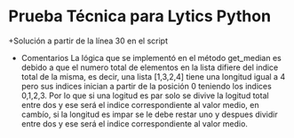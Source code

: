 
# Prueba Técnica para Lytics **Python**
+Solución a partir de la línea 30 en el script
- Comentarios
La lógica que se implementó en el método get_median es debido a que el numero total de elementos en la lista difiere del indice total de la misma, es decir, una lista [1,3,2,4] tiene una longitud igual a 4 pero sus indices inician a partir de la posición 0 teniendo los indices 0,1,2,3. Por lo que si una logitud es par solo se divive la logitud total entre dos y ese será el indice correspondiente al valor medio, en cambío, si la longitud es impar se le debe restar uno y despues dividir entre dos y ese será el indice correspondiente al valor medio.

